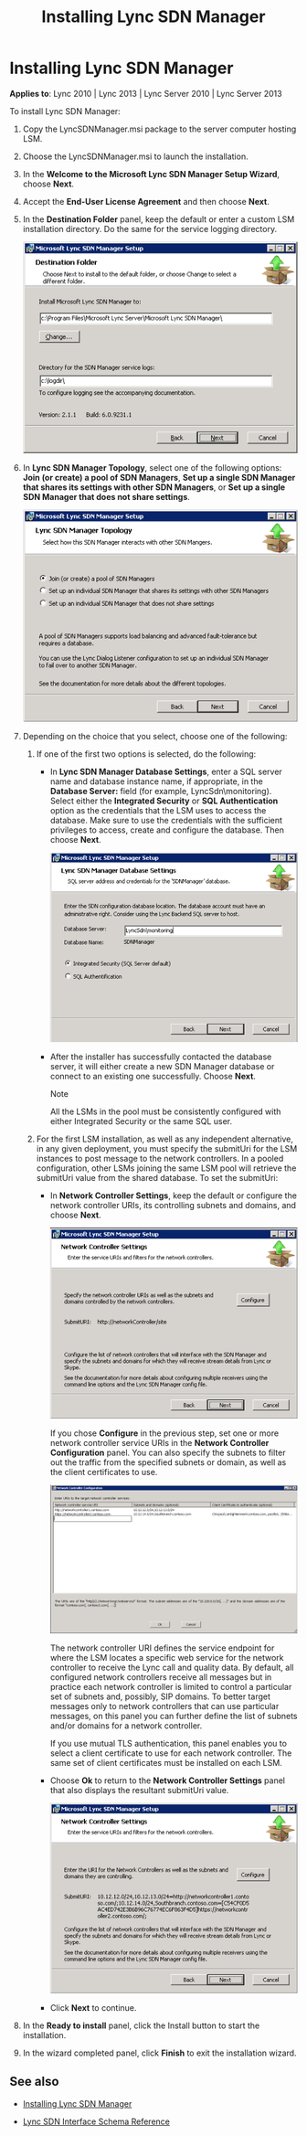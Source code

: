 ﻿---
title: Installing Lync SDN Manager
TOCTitle: Installing Lync SDN Manager
ms:assetid: 94f85cd3-3ac4-4b61-96cf-5dccb93a4a02
ms:mtpsurl: https://msdn.microsoft.com/en-us/library/Dn785203(v=office.15)
ms:contentKeyID: 62952694
ms.date: 02/16/2015
mtps_version: v=office.15
---

# Installing Lync SDN Manager


**Applies to**: Lync 2010 | Lync 2013 | Lync Server 2010 | Lync Server 2013

To install Lync SDN Manager:

1.  Copy the LyncSDNManager.msi package to the server computer hosting LSM.

2.  Choose the LyncSDNManager.msi to launch the installation.

3.  In the **Welcome to the Microsoft Lync SDN Manager Setup Wizard**, choose **Next**.

4.  Accept the **End-User License Agreement** and then choose **Next**.

5.  In the **Destination Folder** panel, keep the default or enter a custom LSM installation directory. Do the same for the service logging directory.  
      
    ![Lync SDN Manager destination folder dialog box](images/Dn785203.LSM_dest_folder(Office.15).png "Lync SDN Manager destination folder dialog box")  

6.  In **Lync SDN Manager Topology**, select one of the following options: **Join (or create) a pool of SDN Managers**, **Set up a single SDN Manager that shares its settings with other SDN Managers**, or **Set up a single SDN Manager that does not share settings**.  
      
    ![Lync SDN Manager Topology](images/Dn785203.lync_sdni_lsm_topo(Office.15).png "Lync SDN Manager Topology")  

7.  Depending on the choice that you select, choose one of the following:
    
    1.  If one of the first two options is selected, do the following:
        
          - In **Lync SDN Manager Database Settings**, enter a SQL server name and database instance name, if appropriate, in the **Database Server:** field (for example, LyncSdn\\monitoring). Select either the **Integrated Security** or **SQL Authentication** option as the credentials that the LSM uses to access the database. Make sure to use the credentials with the sufficient privileges to access, create and configure the database. Then choose **Next**.  
              
            ![Lync SDN Interface Database Settings](images/Dn785203.lync_sdni_lsm_dbsettings(Office.15).png "Lync SDN Interface Database Settings")  
        
          - After the installer has successfully contacted the database server, it will either create a new SDN Manager database or connect to an existing one successfully. Choose **Next**.
            

            > [!NOTE]
            > <P>All the LSMs in the pool must be consistently configured with either Integrated Security or the same SQL user.</P>

    
    2.  For the first LSM installation, as well as any independent alternative, in any given deployment, you must specify the submitUri for the LSM instances to post message to the network controllers. In a pooled configuration, other LSMs joining the same LSM pool will retrieve the submitUri value from the shared database. To set the submitUri:
        
          - In **Network Controller Settings**, keep the default or configure the network controller URIs, its controlling subnets and domains, and choose **Next**.
            
            ![Lync SDN Network Controller Settings](images/Dn785203.lync_sdni_network_controller_settings(Office.15).png "Lync SDN Network Controller Settings")
            
            If you chose **Configure** in the previous step, set one or more network controller service URIs in the **Network Controller Configuration** panel. You can also specify the subnets to filter out the traffic from the specified subnets or domain, as well as the client certificates to use.  
              
            ![Lync SDN network controller configuration](images/Dn785203.lync_sdn_interface_network_controller_configuration(Office.15).png "Lync SDN network controller configuration")  
            
            The network controller URI defines the service endpoint for where the LSM locates a specific web service for the network controller to receive the Lync call and quality data. By default, all configured network controllers receive all messages but in practice each network controller is limited to control a particular set of subnets and, possibly, SIP domains. To better target messages only to network controllers that can use particular messages, on this panel you can further define the list of subnets and/or domains for a network controller.
            
            If you use mutual TLS authentication, this panel enables you to select a client certificate to use for each network controller. The same set of client certificates must be installed on each LSM.
        
          - Choose **Ok** to return to the **Network Controller Settings** panel that also displays the resultant submitUri value.
            
            ![Lync SDNI Network Controller Settings Configured](images/Dn785203.lync_sdni_lsm_ncsettings_configured(Office.15).png "Lync SDNI Network Controller Settings Configured")
        
          - Click **Next** to continue.

8.  In the **Ready to install** panel, click the Install button to start the installation.

9.  In the wizard completed panel, click **Finish** to exit the installation wizard.

## See also

  - [Installing Lync SDN Manager](installing-lync-sdn-manager.md)

  - [Lync SDN Interface Schema Reference](lync-sdn-interface-schema-reference.md)

